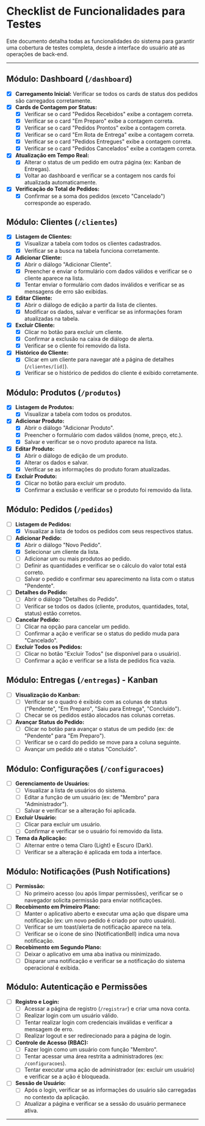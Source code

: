 # Checklist de Funcionalidades para Testes

Este documento detalha todas as funcionalidades do sistema para garantir uma cobertura de testes completa, desde a interface do usuário até as operações de back-end.

---

## Módulo: Dashboard (`/dashboard`)

- [x] **Carregamento Inicial:** Verificar se todos os cards de status dos pedidos são carregados corretamente.
- [x] **Cards de Contagem por Status:**
    - [x] Verificar se o card "Pedidos Recebidos" exibe a contagem correta.
    - [x] Verificar se o card "Em Preparo" exibe a contagem correta.
    - [x] Verificar se o card "Pedidos Prontos" exibe a contagem correta.
    - [x] Verificar se o card "Em Rota de Entrega" exibe a contagem correta.
    - [x] Verificar se o card "Pedidos Entregues" exibe a contagem correta.
    - [x] Verificar se o card "Pedidos Cancelados" exibe a contagem correta.
- [x] **Atualização em Tempo Real:**
    - [x] Alterar o status de um pedido em outra página (ex: Kanban de Entregas).
    - [x] Voltar ao dashboard e verificar se a contagem nos cards foi atualizada automaticamente.
- [x] **Verificação do Total de Pedidos:**
    - [x] Confirmar se a soma dos pedidos (exceto "Cancelado") corresponde ao esperado.

## Módulo: Clientes (`/clientes`)

- [x] **Listagem de Clientes:**
    - [x] Visualizar a tabela com todos os clientes cadastrados.
    - [x] Verificar se a busca na tabela funciona corretamente.
- [x] **Adicionar Cliente:**
    - [x] Abrir o diálogo "Adicionar Cliente".
    - [x] Preencher e enviar o formulário com dados válidos e verificar se o cliente aparece na lista.
    - [x] Tentar enviar o formulário com dados inválidos e verificar se as mensagens de erro são exibidas.
- [x] **Editar Cliente:**
    - [x] Abrir o diálogo de edição a partir da lista de clientes.
    - [x] Modificar os dados, salvar e verificar se as informações foram atualizadas na tabela.
- [x] **Excluir Cliente:**
    - [x] Clicar no botão para excluir um cliente.
    - [x] Confirmar a exclusão na caixa de diálogo de alerta.
    - [x] Verificar se o cliente foi removido da lista.
- [x] **Histórico do Cliente:**
    - [x] Clicar em um cliente para navegar até a página de detalhes (`/clientes/[id]`).
    - [x] Verificar se o histórico de pedidos do cliente é exibido corretamente.

## Módulo: Produtos (`/produtos`)

- [x] **Listagem de Produtos:**
    - [x] Visualizar a tabela com todos os produtos.
- [x] **Adicionar Produto:**
    - [x] Abrir o diálogo "Adicionar Produto".
    - [x] Preencher o formulário com dados válidos (nome, preço, etc.).
    - [x] Salvar e verificar se o novo produto aparece na lista.
- [x] **Editar Produto:**
    - [x] Abrir o diálogo de edição de um produto.
    - [x] Alterar os dados e salvar.
    - [x] Verificar se as informações do produto foram atualizadas.
- [x] **Excluir Produto:**
    - [x] Clicar no botão para excluir um produto.
    - [x] Confirmar a exclusão e verificar se o produto foi removido da lista.

## Módulo: Pedidos (`/pedidos`)

- [ ] **Listagem de Pedidos:**
    - [x] Visualizar a lista de todos os pedidos com seus respectivos status.
- [ ] **Adicionar Pedido:**
    - [x] Abrir o diálogo "Novo Pedido".
    - [x] Selecionar um cliente da lista.
    - [ ] Adicionar um ou mais produtos ao pedido.
    - [ ] Definir as quantidades e verificar se o cálculo do valor total está correto.
    - [ ] Salvar o pedido e confirmar seu aparecimento na lista com o status "Pendente".
- [ ] **Detalhes do Pedido:**
    - [ ] Abrir o diálogo "Detalhes do Pedido".
    - [ ] Verificar se todos os dados (cliente, produtos, quantidades, total, status) estão corretos.
- [ ] **Cancelar Pedido:**
    - [ ] Clicar na opção para cancelar um pedido.
    - [ ] Confirmar a ação e verificar se o status do pedido muda para "Cancelado".
- [ ] **Excluir Todos os Pedidos:**
    - [ ] Clicar no botão "Excluir Todos" (se disponível para o usuário).
    - [ ] Confirmar a ação e verificar se a lista de pedidos fica vazia.

## Módulo: Entregas (`/entregas`) - Kanban

- [ ] **Visualização do Kanban:**
    - [ ] Verificar se o quadro é exibido com as colunas de status ("Pendente", "Em Preparo", "Saiu para Entrega", "Concluído").
    - [ ] Checar se os pedidos estão alocados nas colunas corretas.
- [ ] **Avançar Status do Pedido:**
    - [ ] Clicar no botão para avançar o status de um pedido (ex: de "Pendente" para "Em Preparo").
    - [ ] Verificar se o card do pedido se move para a coluna seguinte.
    - [ ] Avançar um pedido até o status "Concluído".

## Módulo: Configurações (`/configuracoes`)

- [ ] **Gerenciamento de Usuários:**
    - [ ] Visualizar a lista de usuários do sistema.
    - [ ] Editar a função de um usuário (ex: de "Membro" para "Administrador").
    - [ ] Salvar e verificar se a alteração foi aplicada.
- [ ] **Excluir Usuário:**
    - [ ] Clicar para excluir um usuário.
    - [ ] Confirmar e verificar se o usuário foi removido da lista.
- [ ] **Tema da Aplicação:**
    - [ ] Alternar entre o tema Claro (Light) e Escuro (Dark).
    - [ ] Verificar se a alteração é aplicada em toda a interface.

## Módulo: Notificações (Push Notifications)

- [ ] **Permissão:**
    - [ ] No primeiro acesso (ou após limpar permissões), verificar se o navegador solicita permissão para enviar notificações.
- [ ] **Recebimento em Primeiro Plano:**
    - [ ] Manter o aplicativo aberto e executar uma ação que dispare uma notificação (ex: um novo pedido é criado por outro usuário).
    - [ ] Verificar se um toast/alerta de notificação aparece na tela.
    - [ ] Verificar se o ícone de sino (NotificationBell) indica uma nova notificação.
- [ ] **Recebimento em Segundo Plano:**
    - [ ] Deixar o aplicativo em uma aba inativa ou minimizado.
    - [ ] Disparar uma notificação e verificar se a notificação do sistema operacional é exibida.

## Módulo: Autenticação e Permissões

- [ ] **Registro e Login:**
    - [ ] Acessar a página de registro (`/registrar`) e criar uma nova conta.
    - [ ] Realizar login com um usuário válido.
    - [ ] Tentar realizar login com credenciais inválidas e verificar a mensagem de erro.
    - [ ] Realizar logout e ser redirecionado para a página de login.
- [ ] **Controle de Acesso (RBAC):**
    - [ ] Fazer login como um usuário com função "Membro".
    - [ ] Tentar acessar uma área restrita a administradores (ex: `/configuracoes`).
    - [ ] Tentar executar uma ação de administrador (ex: excluir um usuário) e verificar se a ação é bloqueada.
- [ ] **Sessão de Usuário:**
    - [ ] Após o login, verificar se as informações do usuário são carregadas no contexto da aplicação.
    - [ ] Atualizar a página e verificar se a sessão do usuário permanece ativa.

---